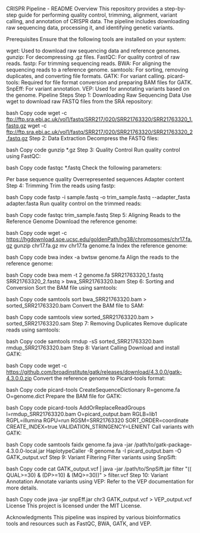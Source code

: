 CRISPR Pipeline - README
Overview
This repository provides a step-by-step guide for performing quality control, trimming, alignment, variant calling, and annotation of CRISPR data. The pipeline includes downloading raw sequencing data, processing it, and identifying genetic variants.

Prerequisites
Ensure that the following tools are installed on your system:

wget: Used to download raw sequencing data and reference genomes.
gunzip: For decompressing .gz files.
FastQC: For quality control of raw reads.
fastp: For trimming sequencing reads.
BWA: For aligning the sequencing reads to a reference genome.
samtools: For sorting, removing duplicates, and converting file formats.
GATK: For variant calling.
picard-tools: Required for file format conversion and preparing BAM files for GATK.
SnpEff: For variant annotation.
VEP: Used for annotating variants based on the genome.
Pipeline Steps
Step 1: Downloading Raw Sequencing Data
Use wget to download raw FASTQ files from the SRA repository:

bash
Copy code
wget -c ftp://ftp.sra.ebi.ac.uk/vol1/fastq/SRR217/020/SRR21763320/SRR21763320_1.fastq.gz
wget -c ftp://ftp.sra.ebi.ac.uk/vol1/fastq/SRR217/020/SRR21763320/SRR21763320_2.fastq.gz
Step 2: Data Extraction
Decompress the FASTQ files:

bash
Copy code
gunzip *.gz
Step 3: Quality Control
Run quality control using FastQC:

bash
Copy code
fastqc *.fastq
Check the following parameters:

Per base sequence quality
Overrepresented sequences
Adapter content
Step 4: Trimming
Trim the reads using fastp:

bash
Copy code
fastp -i sample.fastq -o trim_sample.fastq --adapter_fasta adapter.fasta
Run quality control on the trimmed reads:

bash
Copy code
fastqc trim_sample.fastq
Step 5: Aligning Reads to the Reference Genome
Download the reference genome:

bash
Copy code
wget -c https://hgdownload.soe.ucsc.edu/goldenPath/hg38/chromosomes/chr17.fa.gz
gunzip chr17.fa.gz
mv chr17.fa genome.fa
Index the reference genome:

bash
Copy code
bwa index -a bwtsw genome.fa
Align the reads to the reference genome:

bash
Copy code
bwa mem -t 2 genome.fa SRR21763320_1.fastq SRR21763320_2.fastq > bwa_SRR21763320.bam
Step 6: Sorting and Conversion
Sort the BAM file using samtools:

bash
Copy code
samtools sort bwa_SRR21763320.bam > sorted_SRR21763320.bam
Convert the BAM file to SAM:

bash
Copy code
samtools view sorted_SRR21763320.bam > sorted_SRR21763320.sam
Step 7: Removing Duplicates
Remove duplicate reads using samtools:

bash
Copy code
samtools rmdup -sS sorted_SRR21763320.bam rmdup_SRR21763320.bam
Step 8: Variant Calling
Download and install GATK:

bash
Copy code
wget -c https://github.com/broadinstitute/gatk/releases/download/4.3.0.0/gatk-4.3.0.0.zip
Convert the reference genome to Picard-tools format:

bash
Copy code
picard-tools CreateSequenceDictionary R=genome.fa O=genome.dict
Prepare the BAM file for GATK:

bash
Copy code
picard-tools AddOrReplaceReadGroups I=rmdup_SRR21763320.bam O=picard_output.bam RGLB=lib1 RGPL=illumina RGPU=run RGSM=SRR21763320 SORT_ORDER=coordinate CREATE_INDEX=true VALIDATION_STRINGENCY=LENIENT
Call variants with GATK:

bash
Copy code
samtools faidx genome.fa
java -jar /path/to/gatk-package-4.3.0.0-local.jar HaplotypeCaller -R genome.fa -I picard_output.bam -O GATK_output.vcf
Step 9: Variant Filtering
Filter variants using SnpSift:

bash
Copy code
cat GATK_output.vcf | java -jar /path/to/SnpSift.jar filter "(( QUAL>=30) & (DP>=10) & (MQ>=30))" > filter.vcf
Step 10: Variant Annotation
Annotate variants using VEP: Refer to the VEP documentation for more details.

bash
Copy code
java -jar snpEff.jar chr3 GATK_output.vcf > VEP_output.vcf
License
This project is licensed under the MIT License.

Acknowledgments
This pipeline was inspired by various bioinformatics tools and resources such as FastQC, BWA, GATK, and VEP.
